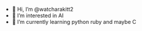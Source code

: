 - 👋 Hi, I’m @watcharakitt2
- 👀 I’m interested in AI
- 🌱 I’m currently learning python ruby and maybe C

<!---
watcharakitt2/watcharakitt2 is a ✨ special ✨ repository because its `README.md` (this file) appears on your GitHub profile.
You can click the Preview link to take a look at your changes.
--->
